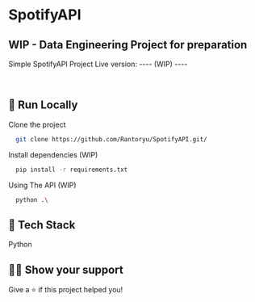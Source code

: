 # SpotifyAPI

## WIP - Data Engineering Project for preparation

Simple SpotifyAPI Project
Live version: ---- (WIP) ----

<br>

## 🚀 Run Locally

Clone the project

```bash
  git clone https://github.com/Rantoryu/SpotifyAPI.git/
```

Install dependencies (WIP)

```bash
  pip install -r requirements.txt
```

Using The API (WIP)

```bash
  python .\
```

## 📝 Tech Stack

Python


## 👨‍🚀 Show your support

Give a ⭐️ if this project helped you!
